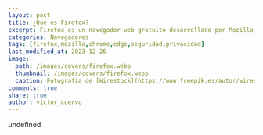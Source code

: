 ```yaml
---
layout: post
title: ¿Qué es Firefox?
excerpt: Firefox es un navegador web gratuito desarrollado por Mozilla, conocido por su compromiso con la privacidad y seguridad del usuario.
categories: Navegadores
tags: [firefox,mozilla,chrome,edge,seguridad,privacidad]
last_modified_at: 2023-12-26
image:
  path: /images/covers/firefox.webp
  thumbnail: /images/covers/firefox.webp
  caption: Fotografía de [Wirestock](https://www.freepik.es/autor/wirestock)
comments: true
share: true
author: victor_cuervo
---
```

undefined